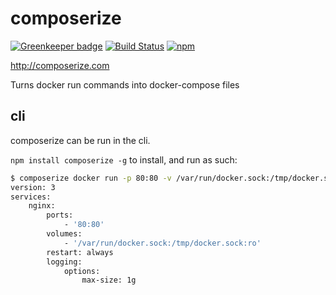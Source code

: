 # composerize

[![Greenkeeper badge](https://badges.greenkeeper.io/magicmark/composerize.svg)](https://greenkeeper.io/)
[![Build Status](https://travis-ci.org/magicmark/composerize.svg?branch=master)](https://travis-ci.org/magicmark/composerize)
[![npm](https://img.shields.io/npm/v/composerize.svg)](https://www.npmjs.com/package/composerize)

http://composerize.com

Turns docker run commands into docker-compose files

## cli
composerize can be run in the cli.

`npm install composerize -g` to install, and run as such:

```bash
$ composerize docker run -p 80:80 -v /var/run/docker.sock:/tmp/docker.sock:ro --restart always --log-opt max-size=1g nginx
version: 3
services:
    nginx:
        ports:
            - '80:80'
        volumes:
            - '/var/run/docker.sock:/tmp/docker.sock:ro'
        restart: always
        logging:
            options:
                max-size: 1g
```
